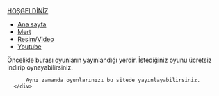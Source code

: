 
<html lang="tr">
<head>
    <meta charset="UTF-8">
    <meta http-equiv="X-UA-Compatible" content="IE=edge">
    <meta name="viewport" content="width=device-width, initial-scale=1.0">
    <title>ROCK REİS</title>
    <link rel="stylesheet" href="style.css">
</head>
<body>
  <div class="container">
      <div class="navbar">
          <div class="logo">
              <a href="#">HOŞGELDİNİZ</a>
          </div>
          <uL>
              <li><a href="index">Ana sayfa</a></li>
              <li><a href="#">Mert</a></li>
              <li><a href="#">Resim/Video</a></li>
              <li><a href="index2">Youtube</a></li>
          </uL>
          Öncelikle burası oyunların yayınlandığı yerdir. İstediğiniz oyunu ücretsiz indirip oynayabilirsiniz.



          Aynı zamanda oyunlarınızı bu sitede yayınlayabilirsiniz.
      </div>
  </div>
    
</body>
</html>
